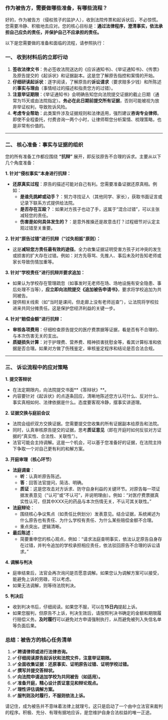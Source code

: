 ### 作为被告方，需要做哪些准备，有哪些流程？

好的，作为被告方（侵权孩子的监护人），收到法院传票和起诉状后，不必惊慌。您需要冷静、积极地去应对。您的核心目标是：**通过法律程序，澄清事实，依法承担自己应负的责任，并保护自己不应承担的责任。**

以下是您需要做的准备和面临的流程，请参照执行：

### 一、 收到材料后的立即行动

1.  **签收法律文书**：务必签收法院送达的《应诉通知书》、《举证通知书》、《传票》及原告提交的《起诉状》和证据副本。这是您了解原告指控和案情的开始。
2.  **仔细研读起诉状**：逐字阅读，了解原告的**诉讼请求**（要求赔多少钱）和所陈述的**事实与理由**（事情经过的描述和指责您方的过错）。
3.  **注意举证期限**：《举证通知书》会明确告知您向法院提交证据的截止日期（通常为15天或由法院指定）。**务必在此日期前提交所有证据**，否则可能被视为放弃举证权利，导致败诉风险。
4.  **考虑专业帮助**：此类案件涉及证据规则和法律适用，强烈建议**咨询专业律师**。即使不全程委托，付费咨询一两个小时，让律师帮您分析案情、梳理策略，也是非常有价值的。

---

### 二、 核心准备：事实与证据的组织

您的所有准备工作都应围绕 **“抗辩”** 展开，即反驳原告不合理的诉求。主要从以下几个角度准备：

**1. 针对“侵权事实”本身进行抗辩：**
*   **还原真实过程**：原告的描述可能对自己有利。您需要准备证据还原真相。例如：
    *   **是谁先挑衅或动手？**：努力寻找证人（其他同学、家长），获取书面证言或记录下联系方式提供给法院。
    *   **是否存在互殴？**：如果对方孩子也动了手，这属于“混合过错”，可以主张减轻您的责任。
    *   **伤害是如何具体发生的？**：是意外推搡还是故意击打？过程细节对认定主观过错至关重要。

**2. 针对“原告过错”进行抗辩（“过失相抵”原则）：**
*   这是**减轻您方责任最有效的途径**。全力收集证据证明受害方孩子对冲突的发生或损害的扩大存在过错。例如：对方先辱骂、先推人、事后未及时告知老师或家长导致伤情加重等。

**3. 针对“学校责任”进行抗辩并要求追加：**
*   如果认为学校存在管理疏忽（如事发时无老师在场、场地设施有安全隐患、事后处理不当等），**应立即向法院提交《追加被告申请书》**，要求将学校追加为共同被告。
*   提供相关线索（如“当时是课间，但走廊上没有老师巡查”），让法院将学校拉进来共同分摊责任。这是保护您经济利益的关键一步。

**4. 针对“赔偿金额”进行抗辩：**
*   **审核各项费用**：仔细检查原告提交的医疗费票据等证据，看是否有不合理的、与本次伤害无关的支出。
*   **质疑损失计算**：对于护理费、营养费、精神损害抚慰金等，看其计算标准和依据是否合理。如果对方做了伤残鉴定，审核鉴定程序和结论是否合法合规。

---

### 三、 诉讼流程中的应对策略

**1. 提交答辩状**
*   在法定期限内，向法院提交书面**《答辩状》**。
*   内容要针对《起诉状》的点逐条回应，清晰地陈述您方认可什么、反对什么、事实真相如何、法律依据是什么。态度要客观冷静，摆事实讲道理。

**2. 证据交换与庭前会议**
*   法院会组织双方交换证据。您需要提交您收集的所有证据副本给原告和法院。
*   同时，认真审核原告提交的证据，思考**质证意见**（即在开庭时如何反驳对方证据的“真实性、合法性、关联性”）。
*   法官可能会主持调解。这是一个机会，可以基于您准备好的证据，在法院主持下争取一个对自己更有利的和解方案。

**3. 开庭审理（核心环节）**
*   **法庭调查**：
    *   **听**：认真听原告陈述。
    *   **答**：回答法官提问，简洁、明确。
    *   **质证**：这是您攻击对方诉求、防守自身利益的关键环节。对原告每一项证据发表意见（“认可”或“不认可”，并说明理由）。例如：“对医疗费票据真实性认可，但其中XXX元的药品与本次伤情无关，不认可其关联性。”
*   **法庭辩论**：
    *   围绕核心争议焦点（如责任比例划分）发表意见。结合证据，系统阐述为什么原告也有责任、为什么学校有责任、为什么某些赔偿金额不合理。
    *   重点突出，逻辑清晰。
*   **最后陈述**：
    *   简要重申您的核心观点，例如：“请求法庭查明事实，依法认定原告自身存在过错，并判令追加的学校承担相应责任，依法驳回原告不合理的诉讼请求。”

**4. 调解与判决**
*   庭审结束后，法官会再次询问是否愿意调解。如果您认为调解方案可以接受，能避免上诉的劳碌，可以考虑。
*   如果无法调解，则等待法院判决。

**5. 判决后**
*   收到判决书后，仔细阅读。如果您不服，可以在**15日内**提起上诉。
*   如果您服判，但原告不上诉，判决生效后，请按照判决书确定的金额和期限履行赔偿义务。**及时履行**可以避免对方申请强制执行，从而避免被列入失信名单等负面后果。

### 总结：被告方的核心任务清单

1.  **✅ 聘请律师或进行法律咨询。**
2.  **✅ 仔细阅读原告起诉状和法院文件，注意举证期限。**
3.  **✅ 全面收集证据：还原事实、证明原告过错、证明学校过错。**
4.  **✅ 撰写并提交答辩状。**
5.  **✅ 向法院申请追加学校为共同被告（如适用）。**
6.  **✅ 准备开庭，精心设计质证意见和辩论观点。**
7.  **✅ 理性评估调解方案。**
8.  **✅ 服判则及时履行，不服则依法上诉。**

请记住，成为被告并不意味着法律上就理亏。这只是启动了一个由中立法官来裁判的程序。积极、充分、有理有据地应诉，是您维护自身合法权益的唯一正途。
